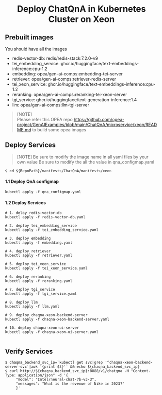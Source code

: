 <h1 align="center" id="title">Deploy ChatQnA in Kubernetes Cluster on Xeon</h1>

## Prebuilt images

You should have all the images

- redis-vector-db: redis/redis-stack:7.2.0-v9
- tei_embedding_service: ghcr.io/huggingface/text-embeddings-inference:cpu-1.2
- embedding: opea/gen-ai-comps:embedding-tei-server
- retriever: opea/gen-ai-comps:retriever-redis-server
- tei_xeon_service: ghcr.io/huggingface/text-embeddings-inference:cpu-1.2
- reranking: opea/gen-ai-comps:reranking-tei-xeon-server
- tgi_service: ghcr.io/huggingface/text-generation-inference:1.4
- llm: opea/gen-ai-comps:llm-tgi-server

> [NOTE]  
> Please refer this OPEA repo https://github.com/opea-project/GenAIExamples/blob/main/ChatQnA/microservice/xeon/README.md to build some opea images

## Deploy Services

> [NOTE]
> Be sure to modify the image name in all yaml files by your own value
> Be sure to modify the all the value in qna_configmap.yaml

```
$ cd ${RepoPath}/manifests/ChatQnA/manifests/xeon
```

#### 1.1 Deploy QnA configmap

```
kubectl apply -f qna_configmap.yaml

```

#### 1.2 Deploy Services

```
# 1. deloy redis-vector-db
kubectl apply -f redis-vector-db.yaml

# 2. deploy tei_embedding_service
kubectl apply -f tei_embedding_service.yaml

# 3. deploy embedding
kubectl apply -f embedding.yaml

# 4. deploy retriever
kubectl apply -f retriever.yaml

# 5. deploy tei_xeon_service
kubectl apply -f tei_xeon_service.yaml

# 6. deploy reranking
kubectl apply -f reranking.yaml

# 7. deploy tgi_service
kubectl apply -f tgi_service.yaml

# 8. deploy llm
kubectl apply -f llm.yaml

# 9. deploy chaqna-xeon-backend-server
kubectl apply -f chaqna-xeon-backend-server.yaml

# 10. deploy chaqna-xeon-ui-server
kubectl apply -f chaqna-xeon-ui-server.yaml


```

## Verify Services

```
$ chaqna_backend_svc_ip=`kubectl get svc|grep '^chaqna-xeon-backend-server-svc'|awk '{print $3}'` && echo ${chaqna_backend_svc_ip}
$ curl http://${chaqna_backend_svc_ip}:8888/v1/chatqna -H "Content-Type: application/json" -d '{
     "model": "Intel/neural-chat-7b-v3-3",
     "messages": "What is the revenue of Nike in 2023?"
     }'
```
